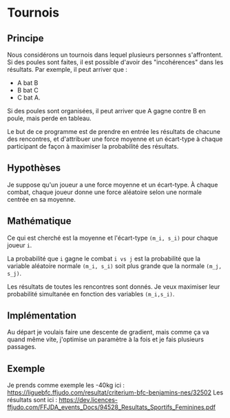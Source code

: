 # Tournois

## Principe

Nous considérons un tournois dans lequel plusieurs personnes s'affrontent. Si des poules sont faites, il est possible d'avoir des "incohérences" dans les résultats. Par exemple, il peut arriver que :

- A bat B
- B bat C
- C bat A.

Si des poules sont organisées, il peut arriver que A gagne contre B en poule, mais perde en tableau.


Le but de ce programme est de prendre en entrée les résultats de chacune des rencontres, et d'attribuer une force moyenne et un écart-type à chaque participant de façon à maximiser la probabilité des résultats.


## Hypothèses

Je suppose qu'un joueur a une force moyenne et un écart-type. À chaque combat, chaque joueur donne une force aléatoire selon une normale centrée en sa moyenne.


## Mathématique

Ce qui est cherché est la moyenne et l'écart-type `(m_i, s_i)` pour chaque joueur `i`.

La probabilité que `i` gagne le combat `i vs j` est la probabilité que la variable aléatoire normale `(m_i, s_i)` soit plus grande que la normale `(m_j, s_j)`.

Les résultats de toutes les rencontres sont donnés. Je veux maximiser leur probabilité simultanée en fonction des variables `(m_i,s_i)`.

## Implémentation

Au départ je voulais faire une descente de gradient, mais comme ça va quand même vite, j'optimise un paramètre à la fois et je fais plusieurs passages.


## Exemple


Je prends comme exemple les -40kg ici :
https://liguebfc.ffjudo.com/resultat/criterium-bfc-benjamins-nes/32502
Les résultats sont ici : 
https://dev.licences-ffjudo.com/FFJDA_events_Docs/94528_Resultats_Sportifs_Feminines.pdf
